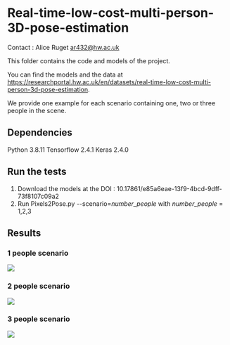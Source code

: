 # Real-time-low-cost-multi-person-3D-pose-estimation
Contact : Alice Ruget ar432@hw.ac.uk


This folder contains the code and models of the project.  


You can find the models and the data  at https://researchportal.hw.ac.uk/en/datasets/real-time-low-cost-multi-person-3d-pose-estimation. 

We provide one example for each scenario containing one, two or three people in the scene. 



## Dependencies 
Python 3.8.11
Tensorflow 2.4.1
Keras 2.4.0

## Run the tests
1. Download the models at the DOI : 10.17861/e85a6eae-13f9-4bcd-9dff-73f8107c09a2
2. Run Pixels2Pose.py --scenario=*number_people* with *number_people* = 1,2,3 

## Results
### 1 people scenario
![](figure_1people.png)

### 2 people scenario
![](figure_2people.png)

### 3 people scenario
![](figure_3people.png)
